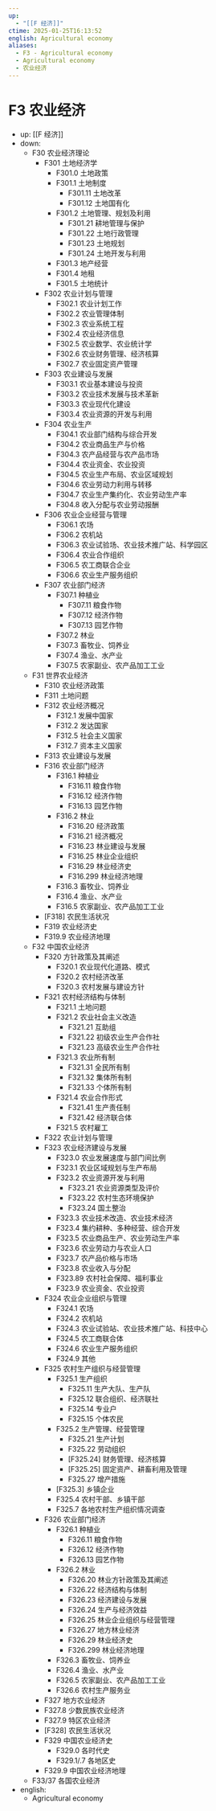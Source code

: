 ```yaml
---
up:
  - "[[F 经济]]"
ctime: 2025-01-25T16:13:52
english: Agricultural economy
aliases:
  - F3 - Agricultural economy
  - Agricultural economy
  - 农业经济
---
```


# F3 农业经济

- up: [[F 经济]]
- down:
	- F30 农业经济理论
		- F301 土地经济学
			- F301.0 土地政策
			- F301.1 土地制度
				- F301.11 土地改革
				- F301.12 土地国有化
			- F301.2 土地管理、规划及利用
				- F301.21 耕地管理与保护
				- F301.22 土地行政管理
				- F301.23 土地规划
				- F301.24 土地开发与利用
			- F301.3 地产经营
			- F301.4 地租
			- F301.5 土地统计
		- F302 农业计划与管理
			- F302.1 农业计划工作
			- F302.2 农业管理体制
			- F302.3 农业系统工程
			- F302.4 农业经济信息
			- F302.5 农业数学、农业统计学
			- F302.6 农业财务管理、经济核算
			- F302.7 农业固定资产管理
		- F303 农业建设与发展
			- F303.1 农业基本建设与投资
			- F303.2 农业技术发展与技术革新
			- F303.3 农业现代化建设
			- F303.4 农业资源的开发与利用
		- F304 农业生产
			- F304.1 农业部门结构与综合开发
			- F304.2 农业商品生产与价格
			- F304.3 农产品经营与农产品市场
			- F304.4 农业资金、农业投资
			- F304.5 农业生产布局、农业区域规划
			- F304.6 农业劳动力利用与转移
			- F304.7 农业生产集约化、农业劳动生产率
			- F304.8 收入分配与农业劳动报酬
		- F306 农业企业经营与管理
			- F306.1 农场
			- F306.2 农机站
			- F306.3 农业试验场、农业技术推广站、科学园区
			- F306.4 农业合作组织
			- F306.5 农工商联合企业
			- F306.6 农业生产服务组织
		- F307 农业部门经济
			- F307.1 种植业
				- F307.11 粮食作物
				- F307.12 经济作物
				- F307.13 园艺作物
			- F307.2 林业
			- F307.3 畜牧业、饲养业
			- F307.4 渔业、水产业
			- F307.5 农家副业、农产品加工工业
	- F31 世界农业经济
		- F310 农业经济政策
		- F311 土地问题
		- F312 农业经济概况
			- F312.1 发展中国家
			- F312.2 发达国家
			- F312.5 社会主义国家
			- F312.7 资本主义国家
		- F313 农业建设与发展
		- F316 农业部门经济
			- F316.1 种植业
				- F316.11 粮食作物
				- F316.12 经济作物
				- F316.13 园艺作物
			- F316.2 林业
				- F316.20 经济政策
				- F316.21 经济概况
				- F316.23 林业建设与发展
				- F316.25 林业企业组织
				- F316.29 林业经济史
				- F316.299 林业经济地理
			- F316.3 畜牧业、饲养业
			- F316.4 渔业、水产业
			- F316.5 农家副业、农产品加工工业
		- [F318] 农民生活状况
		- F319 农业经济史
		- F319.9 农业经济地理
	- F32 中国农业经济
		- F320 方针政策及其阐述
			- F320.1 农业现代化道路、模式
			- F320.2 农村经济改革
			- F320.3 农村发展与建设方针
		- F321 农村经济结构与体制
			- F321.1 土地问题
			- F321.2 农业社会主义改造
				- F321.21 互助组
				- F321.22 初级农业生产合作社
				- F321.23 高级农业生产合作社
			- F321.3 农业所有制
				- F321.31 全民所有制
				- F321.32 集体所有制
				- F321.33 个体所有制
			- F321.4 农业合作形式
				- F321.41 生产责任制
				- F321.42 经济联合体
			- F321.5 农村雇工
		- F322 农业计划与管理
		- F323 农业经济建设与发展
			- F323.0 农业发展速度与部门间比例
			- F323.1 农业区域规划与生产布局
			- F323.2 农业资源开发与利用
				- F323.21 农业资源类型及评价
				- F323.22 农村生态环境保护
				- F323.24 国土整治
			- F323.3 农业技术改造、农业技术经济
			- F323.4 集约耕种、多种经营、综合开发
			- F323.5 农业商品生产、农业劳动生产率
			- F323.6 农业劳动力与农业人口
			- F323.7 农产品价格与市场
			- F323.8 农业收入与分配
			- F323.89 农村社会保障、福利事业
			- F323.9 农业资金、农业投资
		- F324 农业企业组织与管理
			- F324.1 农场
			- F324.2 农机站
			- F324.3 农业试验站、农业技术推广站、科技中心
			- F324.5 农工商联合体
			- F324.6 农业生产服务组织
			- F324.9 其他
		- F325 农村生产组织与经营管理
			- F325.1 生产组织
				- F325.11 生产大队、生产队
				- F325.12 联合组织、经济联社
				- F325.14 专业户
				- F325.15 个体农民
			- F325.2 生产管理、经营管理
				- F325.21 生产计划
				- F325.22 劳动组织
				- [F325.24] 财务管理、经济核算
				- [F325.25] 固定资产、耕畜利用及管理
				- F325.27 增产措施
			- [F325.3] 乡镇企业
			- F325.4 农村干部、乡镇干部
			- F325.7 各地农村生产组织情况调查
		- F326 农业部门经济
			- F326.1 种植业
				- F326.11 粮食作物
				- F326.12 经济作物
				- F326.13 园艺作物
			- F326.2 林业
				- F326.20 林业方针政策及其阐述
				- F326.22 经济结构与体制
				- F326.23 经济建设与发展
				- F326.24 生产与经济效益
				- F326.25 林业企业组织与经营管理
				- F326.27 地方林业经济
				- F326.29 林业经济史
				- F326.299 林业经济地理
			- F326.3 畜牧业、饲养业
			- F326.4 渔业、水产业
			- F326.5 农家副业、农产品加工工业
			- F326.6 农村生产服务业
		- F327 地方农业经济
		- F327.8 少数民族农业经济
		- F327.9 特区农业经济
		- [F328] 农民生活状况
		- F329 中国农业经济史
			- F329.0 各时代史
			- F329.1/.7 各地区史
		- F329.9 中国农业经济地理
	- F33/37 各国农业经济
- english:
	- Agricultural economy
